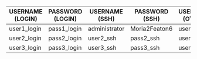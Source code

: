 | USERNAME (LOGIN) | PASSWORD (LOGIN) | USERNAME (SSH) | PASSWORD (SSH) | USERNAME (OTHER) | PASSWORD (OTHER) |
|------------------|------------------|----------------|----------------|------------------|------------------|
| user1_login      | pass1_login      | administrator      | Moria2Featon6      | user1_other      | pass1_other      |
| user2_login      | pass2_login      | user2_ssh      | pass2_ssh      | user2_other      | pass2_other      |
| user3_login      | pass3_login      | user3_ssh      | pass3_ssh      | user3_other      | pass3_other      |

